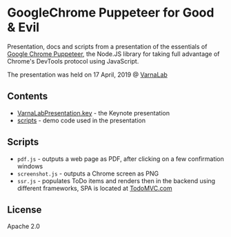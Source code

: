 # GoogleChrome Puppeteer for Good & Evil
Presentation, docs and scripts from a presentation of the essentials of [Google Chrome Puppeteer](https://github.com/GoogleChrome/puppeteer), the Node.JS library for taking full advantage of Chrome's DevTools protocol using JavaScript.

The presentation was held on 17 April, 2019 @ [VarnaLab](https://www.varnalab.org/)

## Contents
* [VarnaLabPresentation.key](./VarnaLabPresentation.key) - the Keynote presentation
* [scripts](./scripts) - demo code used in the presentation

## Scripts
* `pdf.js` - outputs a web page as PDF, after clicking on a few confirmation windows
* `screenshot.js` - outputs a Chrome screen as PNG
* `ssr.js` - populates ToDo items and renders then in the backend using different frameworks, SPA is located at [TodoMVC.com](http://todomvc.com/)

## License
Apache 2.0